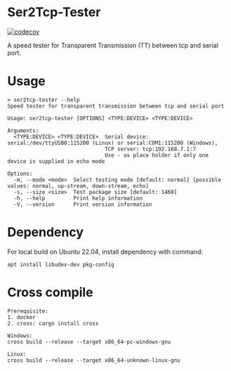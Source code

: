 # Ser2Tcp-Tester

[![codecov](https://codecov.io/gh/shuanglengyunji/ser2tcp-tester/branch/master/graph/badge.svg?token=6BITB8YX3S)](https://codecov.io/gh/shuanglengyunji/ser2tcp-tester)

A speed tester for Transparent Transmission (TT) between tcp and serial port.

# Usage
```
> ser2tcp-tester --help
Speed tester for transparent transmission between tcp and serial port

Usage: ser2tcp-tester [OPTIONS] <TYPE:DEVICE> <TYPE:DEVICE>

Arguments:
  <TYPE:DEVICE> <TYPE:DEVICE>  Serial device: serial:/dev/ttyUSB0:115200 (Linux) or serial:COM1:115200 (Windows),
                               TCP server: tcp:192.168.7.1:7
                               Use - as place holder if only one device is supplied in echo mode

Options:
  -m, --mode <mode>  Select testing mode [default: normal] [possible values: normal, up-stream, down-stream, echo]
  -s, --size <size>  Test package size [default: 1460]
  -h, --help         Print help information
  -V, --version      Print version information
```
# Dependency

For local build on Ubuntu 22.04, install dependency with command: 
```
apt install libudev-dev pkg-config
```

# Cross compile

```
Prerequisite:
1. docker 
2. cross: cargo install cross

Windows:
cross build --release --target x86_64-pc-windows-gnu

Linux:
cross build --release --target x86_64-unknown-linux-gnu
```